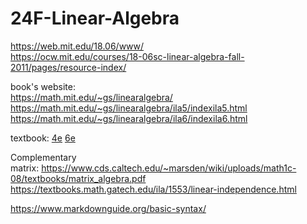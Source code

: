 # 24F-Linear-Algebra

https://web.mit.edu/18.06/www/ <br>
https://ocw.mit.edu/courses/18-06sc-linear-algebra-fall-2011/pages/resource-index/

book's website: <br />
https://math.mit.edu/~gs/linearalgebra/
https://math.mit.edu/~gs/linearalgebra/ila5/indexila5.html
https://math.mit.edu/~gs/linearalgebra/ila6/indexila6.html

textbook:
[4e](https://students.aiu.edu/submissions/profiles/resources/onlineBook/Y5B7M4_Introduction_to_Linear_Algebra-_Fourth_Edition.pdf)
[6e](http://staff.ustc.edu.cn/~ynyang/2023/books/6.pdf)

Complementary<br>
matrix: https://www.cds.caltech.edu/~marsden/wiki/uploads/math1c-08/textbooks/matrix_algebra.pdf
https://textbooks.math.gatech.edu/ila/1553/linear-independence.html

https://www.markdownguide.org/basic-syntax/
